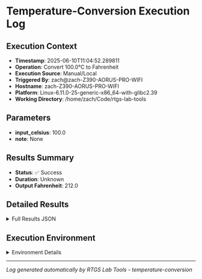 # Temperature-Conversion Execution Log

## Execution Context
- **Timestamp**: 2025-06-10T11:04:52.289811
- **Operation**: Convert 100.0°C to Fahrenheit
- **Execution Source**: Manual/Local
- **Triggered By**: zach@zach-Z390-AORUS-PRO-WIFI
- **Hostname**: zach-Z390-AORUS-PRO-WIFI
- **Platform**: Linux-6.11.0-25-generic-x86_64-with-glibc2.39
- **Working Directory**: /home/zach/Code/rtgs-lab-tools

## Parameters
- **input_celsius**: 100.0
- **note**: None

## Results Summary
- **Status**: ✅ Success
- **Duration**: Unknown
- **Output Fahrenheit**: 212.0

## Detailed Results
<details>
<summary>Full Results JSON</summary>

```json
{
  "output_fahrenheit": 212.0,
  "success": true
}
```
</details>

## Execution Environment
<details>
<summary>Environment Details</summary>

```json
{
  "timestamp": "2025-06-10T11:04:52.289811",
  "user": "zach",
  "hostname": "zach-Z390-AORUS-PRO-WIFI",
  "platform": "Linux-6.11.0-25-generic-x86_64-with-glibc2.39",
  "python_version": "3.12.3",
  "working_directory": "/home/zach/Code/rtgs-lab-tools",
  "script_path": "/home/zach/Code/rtgs-lab-tools/src/rtgs_lab_tools/unit_conversion/cli.py",
  "tool_name": "temperature-conversion",
  "environment_variables": {
    "CI": "false",
    "GITHUB_ACTIONS": "false",
    "GITHUB_ACTOR": null,
    "GITHUB_WORKFLOW": null,
    "GITHUB_RUN_ID": null,
    "MCP_SESSION": "false",
    "MCP_USER": null
  },
  "execution_source": "Manual/Local",
  "triggered_by": "zach@zach-Z390-AORUS-PRO-WIFI"
}
```
</details>

---
*Log generated automatically by RTGS Lab Tools - temperature-conversion*
